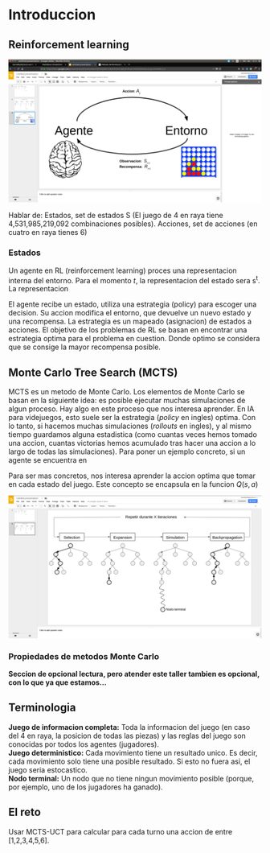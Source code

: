
# Introduccion

## Reinforcement learning

![alt text](https://github.com/Danielhp95/mcts-workshop/blob/master/images/RL-diagram.png "Diagrama Reinforcement Learning")

Hablar de:
Estados, set de estados S (El juego de 4 en raya tiene 4,531,985,219,092 combinaciones posibles).
Acciones, set de acciones (en cuatro en raya tienes 6)

### Estados

Un agente en RL (reinforcement learning) proces una representacion interna del entorno. Para el momento *t*, la representacion del estado sera s<sup>t</sup>. La representacion

El agente recibe un estado, utiliza una estrategia (policy) para escoger una decision.
Su accion modifica el entorno, que devuelve un nuevo estado y una recompensa.
La estrategia es un mapeado (asignacion) de estados a acciones.
El objetivo de los problemas de RL se basan en encontrar una estrategia optima para el problema en cuestion. Donde optimo se considera que  se consige la mayor recompensa posible.

## Monte Carlo Tree Search (MCTS)

MCTS es un metodo de Monte Carlo. Los elementos de Monte Carlo se basan en la siguiente idea: es posible ejecutar muchas simulaciones de algun proceso. Hay algo en este proceso que nos interesa aprender. En IA para videjuegos, esto suele ser la estrategia (*policy* en ingles) optima. Con lo tanto, si hacemos muchas simulaciones (*rollouts* en ingles), y al mismo tiempo guardamos alguna estadistica (como cuantas veces hemos tomado una accion, cuantas victorias hemos acumulado tras hacer una accion a lo largo de todas las simulaciones). Para poner un ejemplo concreto, si un agente se encuentra en

Para ser mas concretos, nos interesa aprender la accion optima que tomar en cada estado del juego. Este concepto se encapsula en la funcion $Q(s,a)$

![alt text](https://github.com/Danielhp95/mcts-workshop/blob/master/images/UCT-diagram.png "Diagrama MCTS-UCT")
  

### Propiedades de metodos Monte Carlo

**Seccion de opcional lectura, pero atender este taller tambien es opcional, con lo que ya que estamos...**


## Terminologia
**Juego de informacion completa:** Toda la informacion del juego (en caso del 4 en raya, la posicion de todas las piezas) y las reglas del juego son conocidas por todos los agentes (jugadores).    
**Juego deterministico:** Cada movimiento tiene un resultado unico. Es decir, cada movimiento solo tiene una posible resultado. Si esto no fuera asi, el juego seria estocastico.    
**Nodo terminal:** Un nodo que no tiene ningun movimiento posible (porque, por ejemplo, uno de los jugadores ha ganado).

## El reto

Usar MCTS-UCT para calcular para cada turno una accion de entre [1,2,3,4,5,6].
